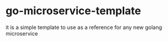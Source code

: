 # go-microservice-template
it is a simple template to use as a reference for any new golang microservice

